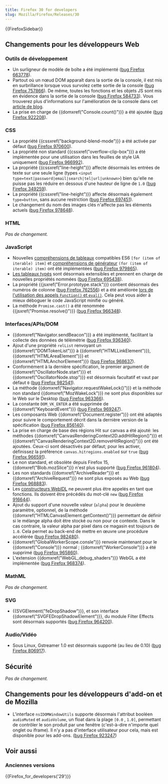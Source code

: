 ```yaml
---
title: Firefox 30 for developers
slug: Mozilla/Firefox/Releases/30
---
```


{{FirefoxSidebar}}

## Changements pour les développeurs Web

### Outils de développement

- Un surligneur de modèle de boîte a été implémenté ([bug Firefox 663778](https://bugzil.la/663778)).
- Partout où un nœud DOM apparaît dans la sortie de la console, il est mis en surbrillance lorsque vous survolez cette sortie de la console ([bug Firefox 757866](https://bugzil.la/757866)). De même, toutes les fonctions et les objets JS sont mis en évidence dans la sortie de la console ([bug Firefox 584733](https://bugzil.la/584733)). Vous trouverez plus d'informations sur l'amélioration de la console dans cet [article de blog](http://www.robodesign.ro/mihai/blog/web-console-improvements-episode-30).
- La prise en charge de {{domxref("Console.count()")}} a été ajoutée ([bug Firefox 922208](https://bugzil.la/922208)).

### CSS

- La propriété {{cssxref("background-blend-mode")}} a été activée par défaut ([bug Firefox 970600](https://bugzil.la/970600)).
- La propriété non standard {{cssxref("overflow-clip-box")}} a été implémentée pour une utilisation dans les feuilles de style UA uniquement ([bug Firefox 966992](https://bugzil.la/966992)).
- La propriété {{cssxref("line-height")}} affecte désormais les entrées de texte sur une seule ligne (types `<input type=text|password|email|search|tel|url|unknown>`) bien qu'elle ne puisse pas les réduire en dessous d'une hauteur de ligne de `1.0` ([bug Firefox 349259](https://bugzil.la/349259)).
- La propriété {{cssxref("line-height")}} affecte désormais également `type=button`, sans aucune restriction ([bug Firefox 697451](https://bugzil.la/697451)).
- Le changement du nom des images clés n'affecte pas les éléments actuels ([bug Firefox 978648](https://bugzil.la/978648)).

### HTML

_Pas de changement._

### JavaScript

- Nouvelles [compréhensions de tableaux](/fr/docs/Web/JavaScript/Reference/Operators/Array_comprehensions) compatibles ES6 `[for (item of iterable) item]` et [compréhensions de générateur](/fr/docs/Web/JavaScript/Reference/Operators/Generator_comprehensions) `(for (item of iterable) item)` ont été implémentées ([bug Firefox 979865](https://bugzil.la/979865)).
- [Les tableaux typés](/fr/docs/Web/JavaScript/Reference/Global_Objects/TypedArray#Property_access) sont désormais extensibles et prennent en charge de nouvelles propriétés nommées ([bug Firefox 695438](https://bugzil.la/695438)).
- La propriété {{jsxref("Error.prototype.stack")}} contient désormais des numéros de colonne ([bug Firefox 762556](https://bugzil.la/762556)) et a été améliorée [lors de l'utilisation des appels `Function()` et `eval()`](/fr/docs/Web/JavaScript/Reference/Global_Objects/Error/Stack#Stack_of_eval'ed_code). Cela peut vous aider à mieux déboguer le code JavaScript minifié ou généré.
- La méthode `Promise.cast()` a été renommée {{jsxref("Promise.resolve()")}} ([bug Firefox 966348](https://bugzil.la/966348)).

### Interfaces/APIs/DOM

- {{domxref("Navigator.sendBeacon")}} a été implémenté, facilitant la collecte des données de télémétrie ([bug Firefox 936340](https://bugzil.la/936340)).
- Ajout d'une propriété `relList` renvoyant un {{domxref("DOMTokenList")}} à {{domxref("HTMLLinkElement")}}, {{domxref("HTMLAreaElement")}} et {{domxref("HTMLAnchorElement")}} ([bug Firefox 968637](https://bugzil.la/968637)).
- Conformément à la dernière spécification, le premier argument de {{domxref("OscillatorNode.start")}} et {{domxref("OscillatorNode.stop")}} est désormais facultatif et vaut par défaut `0` ([bug Firefox 982541](https://bugzil.la/982541)).
- La méthode {{domxref("Navigator.requestWakeLock()")}} et la méthode non standard {{domxref("MozWakeLock")}} ne sont plus disponibles sur le Web sur le Desktop ([bug Firefox 963366](https://bugzil.la/963366)).
- La constante `DOM_VK_ENTER` a été supprimée de {{domxref("KeyboardEvent")}} ([bug Firefox 969247](https://bugzil.la/969247)).
- Les composants Web {{domxref("Document.register")}} ont été adaptés pour suivre le comportement décrit dans la dernière version de la spécification ([bug Firefox 856140](https://bugzil.la/856140)).
- La prise en charge de base des régions Hit sur canvas a été ajouté: les méthodes {{domxref("CanvasRenderingContext2D.addHitRegion()")}} et {{domxref("CanvasRenderingContext2D.removeHitRegion()")}} ont été ajoutées. Ceux-ci sont désactivés par défaut; pour les activer, définissez la préférence `canvas.hitregions.enabled` sur `true` ([bug Firefox 966591](https://bugzil.la/966591)).
- Le non standard, et obsolète depuis Firefox 15, {{domxref("Blob.mozSlice")}} n'est plus supporté ([bug Firefox 961804](https://bugzil.la/961804)).
- Les non standards {{domxref("ArchiveReader")}} et {{domxref("ArchiveRequest")}} ne sont plus exposés au Web ([bug Firefox 968883](https://bugzil.la/968883)).
- Les [constructeurs WebIDL](http://dxr.mozilla.org/mozilla-central/source/dom/webidl/) ne peuvent plus être appelés en tant que fonctions. Ils doivent être précédés du mot-clé `new` ([bug Firefox 916644](https://bugzil.la/916644)).
- Ajout du support d'une nouvelle valeur (`alpha`) pour le deuxième paramètre, optionnel, de la méthode {{domxref("HTMLCanvasElement.getContext()")}} permettant de définir si le mélange alpha doit être stocké ou non pour ce contexte. Dans le cas contraire, la valeur alpha par pixel dans ce magasin est toujours de `1.0`. Cela permet au back-end de mettre en œuvre une procédure accélérée ([bug Firefox 982480](https://bugzil.la/982480)).
- {{domxref("GlobalWorkerScope.consle")}} renvoie maintenant pour le {{domxref("Console")}} normal ; {{domxref("WorkerConsole")}} a été supprimé ([bug Firefox 965860](https://bugzil.la/965860)).
- L'extension {{domxref("WebGL_debug_shaders")}} WebGL a été implémentée ([bug Firefox 968374](https://bugzil.la/968374)).

### MathML

_Pas de changement._

### SVG

- {{SVGElement("feDropShadow")}}, et son interface {{domxref("SVGFEDropShadowElement")}}, du module Filter Effects sont désormais supportés ([bug Firefox 964200](https://bugzil.la/964200)).

### Audio/Vidéo

- Sous Linux, Gstreamer 1.0 est désormais supporté (au lieu de 0.10) ([bug Firefox 806917](https://bugzil.la/806917)).

## Sécurité

_Pas de changement._

## Changements pour les développeurs d'add-on et de Mozilla

- L'interface `nsIDOMWindowUtils` supporte désormais l'attribut booléen `audioMuted` et `audioVolume`, un float dans la plage `[0.0` , `1.0]`, permettant de contrôler le son produit par une fenêtre (c'est-à-dire n'importe quel onglet ou iframe). Il n'y a pas d'interface utilisateur pour cela, mais est disponible pour les add-ons. ([bug Firefox 923247](https://bugzil.la/923247))

## Voir aussi

### Anciennes versions

{{Firefox_for_developers('29')}}
